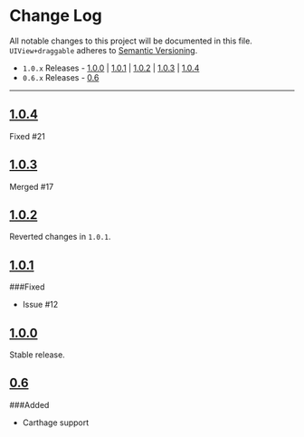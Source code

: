 # Change Log
All notable changes to this project will be documented in this file.
`UIView+draggable` adheres to [Semantic Versioning](http://semver.org/).

- `1.0.x` Releases - [1.0.0](#100) | [1.0.1](#101) | [1.0.2](#102) | [1.0.3](#103) | [1.0.4](#104)  
- `0.6.x` Releases - [0.6](#06)

---

## [1.0.4](https://github.com/andreamazz/UIView-draggable/releases/tag/1.0.4)  

Fixed #21

## [1.0.3](https://github.com/andreamazz/UIView-draggable/releases/tag/1.0.3)  

Merged #17  

## [1.0.2](https://github.com/andreamazz/UIView-draggable/releases/tag/1.0.2)  

Reverted changes in `1.0.1`.

## [1.0.1](https://github.com/andreamazz/UIView-draggable/releases/tag/1.0.1)  

###Fixed

- Issue #12 

## [1.0.0](https://github.com/andreamazz/UIView-draggable/releases/tag/1.0.0)  

Stable release.  

## [0.6](https://github.com/andreamazz/UIView-draggable/releases/tag/0.6)  

###Added  
- Carthage support

